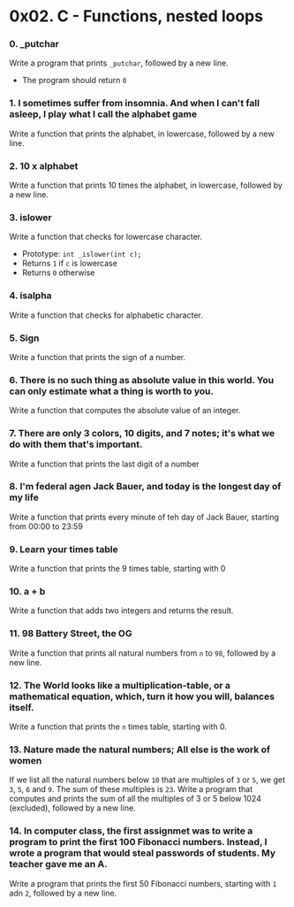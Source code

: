 # 0x02. C - Functions, nested loops
### 0. _putchar
Write a program that prints `_putchar`, followed by a new line. 
* The program should return `0`
### 1. I sometimes suffer from insomnia. And when I can't fall asleep, I play what I call the alphabet game
Write a function that prints the alphabet, in lowercase, followed by a new line. 
### 2. 10 x alphabet
Write a function that prints 10 times the alphabet, in lowercase, followed by a new line. 
### 3. islower
Write a function that checks for lowercase character. 
* Prototype: `int _islower(int c);`
* Returns `1` if `c` is lowercase
* Returns `0` otherwise
### 4. isalpha
Write a function that checks for alphabetic character. 
### 5. Sign
Write a function that prints the sign of a number. 
### 6. There is no such thing as absolute value in this world. You can only estimate what a thing is worth to you. 
Write a function that computes the absolute value of an integer. 
### 7. There are only 3 colors, 10 digits, and 7 notes; it's what we do with them that's important. 
Write a function that prints the last digit of a number
### 8. I'm federal agen Jack Bauer, and today is the longest day of my life
Write a function that prints every minute of teh day of Jack Bauer, starting from 00:00 to 23:59
### 9. Learn your times table
Write a function that prints the 9 times table, starting with 0
### 10. a + b
Write a function that adds two integers and returns the result. 
### 11. 98 Battery Street, the OG
Write a function that prints all natural numbers from `n` to `98`, followed by a new line. 
### 12. The World looks like a multiplication-table, or a mathematical equation, which, turn it how you will, balances itself. 
Write a function that prints the `n` times table, starting with 0. 
### 13. Nature made the natural numbers; All else is the work of women
If we list all the natural numbers below `10` that are multiples of `3` or `5`, we get `3`, `5`, `6` and `9`. The sum of these multiples is `23`. Write a program that computes and prints the sum of all the multiples of 3 or 5 below 1024 (excluded), followed by a new line.
### 14. In computer class, the first assignmet was to write a program to print the first 100 Fibonacci numbers. Instead, I wrote a program that would steal passwords of students. My teacher gave me an A. 
Write a program that prints the first 50 Fibonacci numbers, starting with `1` adn `2`, followed by a new line. 



